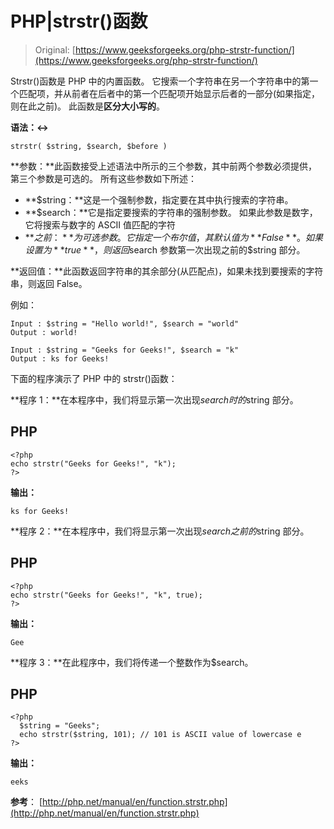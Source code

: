 # PHP|strstr()函数

> Original: [https://www.geeksforgeeks.org/php-strstr-function/](https://www.geeksforgeeks.org/php-strstr-function/)

Strstr()函数是 PHP 中的内置函数。 它搜索一个字符串在另一个字符串中的第一个匹配项，并从前者在后者中的第一个匹配项开始显示后者的一部分(如果指定，则在此之前)。 此函数是**区分大小写的**。

**语法：↔**

```
strstr( $string, $search, $before )

```

**参数：**此函数接受上述语法中所示的三个参数，其中前两个参数必须提供，第三个参数是可选的。 所有这些参数如下所述：

*   **$string：**这是一个强制参数，指定要在其中执行搜索的字符串。
*   **$search：**它是指定要搜索的字符串的强制参数。 如果此参数是数字，它将搜索与数字的 ASCII 值匹配的字符
*   **$之前：**为可选参数。 它指定一个布尔值，其默认值为**False**。 如果设置为**true**，则返回$search 参数第一次出现之前的$string 部分。

**返回值：**此函数返回字符串的其余部分(从匹配点)，如果未找到要搜索的字符串，则返回 False。

例如：

```
Input : $string = "Hello world!", $search = "world"
Output : world!

Input : $string = "Geeks for Geeks!", $search = "k"
Output : ks for Geeks!

```

下面的程序演示了 PHP 中的 strstr()函数：

**程序 1：**在本程序中，我们将显示第一次出现$search 时的$string 部分。

## PHP

```
<?php
echo strstr("Geeks for Geeks!", "k");
?>
```

**输出：**

```
ks for Geeks! 

```

**程序 2：**在本程序中，我们将显示第一次出现$search 之前的$string 部分。

## PHP

```
<?php
echo strstr("Geeks for Geeks!", "k", true);
?>
```

**输出：**

```
Gee

```

**程序 3：**在此程序中，我们将传递一个整数作为$search。

## PHP

```
<?php
  $string = "Geeks";
  echo strstr($string, 101); // 101 is ASCII value of lowercase e
?>
```

**输出：**

```
eeks

```

**参考**：
[http://php.net/manual/en/function.strstr.php](http://php.net/manual/en/function.strstr.php)